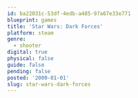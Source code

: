 ```yaml
---
id: ba22031c-53df-4edb-a485-97a67e33e771
blueprint: games
title: 'Star Wars: Dark Forces'
platform: steam
genre:
  - shooter
digital: true
physical: false
guide: false
pending: false
posted: '2000-01-01'
slug: star-wars-dark-forces
---
```

